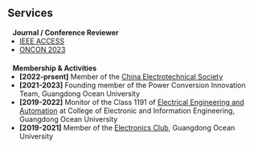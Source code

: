 ## Services
<!-- 
<h4 style="margin:0 10px 0;">Conference Reviewers</h4>

<ul style="margin:0 0 5px;">
  <li><a href="http://cvpr2023.thecvf.com/"><autocolor>IEEE/CVF Conference on Computer Vision and Pattern Recognition (CVPR) 2021-2023</autocolor></a></li>
  <li><a href="http://iccv2021.thecvf.com/"><autocolor>IEEE/CVF International Conference on Computer Vision (ICCV) 2021</autocolor></a></li>
  <li><a href="https://eccv2022.ecva.net/"><autocolor>European Conference on Computer Vision (ECCV) 2022</autocolor></a></li>
</ul> -->

<h4 style="margin:0 10px 0;">Journal / Conference Reviewer</h4>

<ul style="margin:0 0 20px;">
  <li><a href="https://ieeeaccess.ieee.org/" target="_blank"> IEEE ACCESS</a></li>
  <li><a href="https://iten.ieee-ies.org/past-events/2023/2023-oncon-the-2nd-ieee-industrial-electronics-society-annual-online-conference/" target="_blank"> ONCON 2023</a></li>
</ul>

<h4 style="margin:0 10px 0;">Membership & Activities</h4>

<ul style="margin:0 0 20px;">
  <li><strong>[2022-prsent]</strong> Member of the <a href="https://www.ces.org.cn/" target="_blank"> China Electrotechnical Society</a></li>
  <li><strong>[2021-2023]</strong> Founding member of the Power Conversion Innovation Team, Guangdong Ocean University</li>
  <li><strong>[2019-2022]</strong> Monitor of the Class 1191 of <a href="https://jwc.gdou.edu.cn/info/1214/6508.htm" target="_blank"> Electrical Engineering and Automation</a> at College of Electronic and Information Engineering, Guangdong Ocean University</li>
  <li><strong>[2019-2021]</strong> Member of the <a href="https://sl.gdou.edu.cn/info/1004/1062.htm" target="_blank"> Electronics Club</a>, Guangdong Ocean University</li>

</ul>
